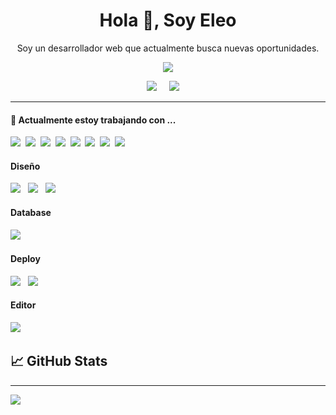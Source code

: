 <h1 align='center'> Hola 👋, Soy Eleo </h1>

<p align='center'>
 Soy un desarrollador web que actualmente busca nuevas oportunidades.
</p>

<p align='center'>
  <a href="#"><img src="https://visitor-badge.glitch.me/badge?page_id=EleoRomario.EleoRomario??style=for-the-badge&logo=appveyor"></a>
</p>


<p align='center'>
  <a href="https://www.linkedin.com/in/eleo-romario-huayhua-paco-7a5367a0/"><img src="https://img.shields.io/badge/linkedin-%230077B5.svg?&style=for-the-badge&logo=linkedin&logoColor=white" /></a>&nbsp;&nbsp;&nbsp;&nbsp;
  <a href="mailto:eleo.romarioa@gmail.com?subject=Hola%20Eleo"><img src="https://img.shields.io/badge/gmail-%23D14836.svg?&style=for-the-badge&logo=gmail&logoColor=white" /></a>&nbsp;&nbsp;&nbsp;&nbsp;

</p>


<hr>

<h4>🔭  Actualmente estoy trabajando con ...</h4>
<p >
  <img src="https://img.shields.io/badge/html5%20-%23e34f26.svg?&style=for-the-badge&logo=html5&logoColor=white" />&nbsp;&nbsp;<img src="https://img.shields.io/badge/CSS3-1572B6?&style=for-the-badge&logo=css3&logoColor=white" />&nbsp;&nbsp;<img src="https://img.shields.io/badge/JavaScript-F7DF1E?style=for-the-badge&logo=javascript&logoColor=black" />&nbsp;&nbsp;<img src="https://img.shields.io/badge/React-20232A?style=for-the-badge&logo=react&logoColor=61DAFB" />&nbsp;&nbsp;<img src="https://img.shields.io/badge/Bootstrap-563D7C?style=for-the-badge&logo=bootstrap&logoColor=white">&nbsp;&nbsp;<img src="https://img.shields.io/badge/sass%20-%23cc6699.svg?&style=for-the-badge&logo=sass&logoColor=white" />&nbsp;&nbsp;<img src="https://img.shields.io/badge/Laravel-e74c3c?style=for-the-badge&logo=Laravel&logoColor=white" />&nbsp;&nbsp;<img src="https://img.shields.io/badge/node.js-83CD29?style=for-the-badge&logo=node.js&logoColor=white" />&nbsp;&nbsp;
</p>

<h4>Diseño</h4>
<p >
  <img src="https://img.shields.io/badge/Abode%20Photoshop-26C9FF?&style=for-the-badge&logo=adobe-photoshop&logoColor=white" />&nbsp;&nbsp;
  <img src="https://img.shields.io/badge/Abode%20Illustrator-FC8F30?&style=for-the-badge&logo=adobe-illustrator&logoColor=white" />&nbsp;&nbsp;
  <img src="https://img.shields.io/badge/Figma-2E3139?style=for-the-badge&logo=figma&logoColor=black" />&nbsp;&nbsp;
</p>

<h4>Database</h4>
<p >
  <img src="https://img.shields.io/badge/MySQL-2E3139?&style=for-the-badge&logo=mysql&logoColor=white" />&nbsp;&nbsp;
</p>

<h4>Deploy</h4>
<p >
  <img src="https://img.shields.io/badge/GitHub-181717?&style=for-the-badge&logo=github&logoColor=white" />&nbsp;&nbsp;
  <img src="https://img.shields.io/badge/Heroku-6762A6?style=for-the-badge&logo=heroku&logoColor=black" />&nbsp;&nbsp;
</p>

<h4>Editor</h4>
<p >
  <img src="https://img.shields.io/badge/VS%20Code-007ACC?&style=for-the-badge&logo=visual-studio-code&logoColor=white" />&nbsp;&nbsp;
</p>


## &#x1f4c8; GitHub Stats
<hr>
<a href="https://github.com/EleoRomario/EleoRomario/">
  <img align="center" src="https://github-readme-stats.vercel.app/api?username=eleoromario&show_icons=true&line_height=27&count_private=true" />
</a>

<!--
**EleoRomario/EleoRomario** is a ✨ _special_ ✨ repository because its `README.md` (this file) appears on your GitHub profile.

Here are some ideas to get you started:

- 🔭 I’m currently working on ...
- 🌱 I’m currently learning ...
- 👯 I’m looking to collaborate on ...
- 🤔 I’m looking for help with ...
- 💬 Ask me about ...
- 📫 How to reach me: ...
- 😄 Pronouns: ...
- ⚡ Fun fact: ...
-->
